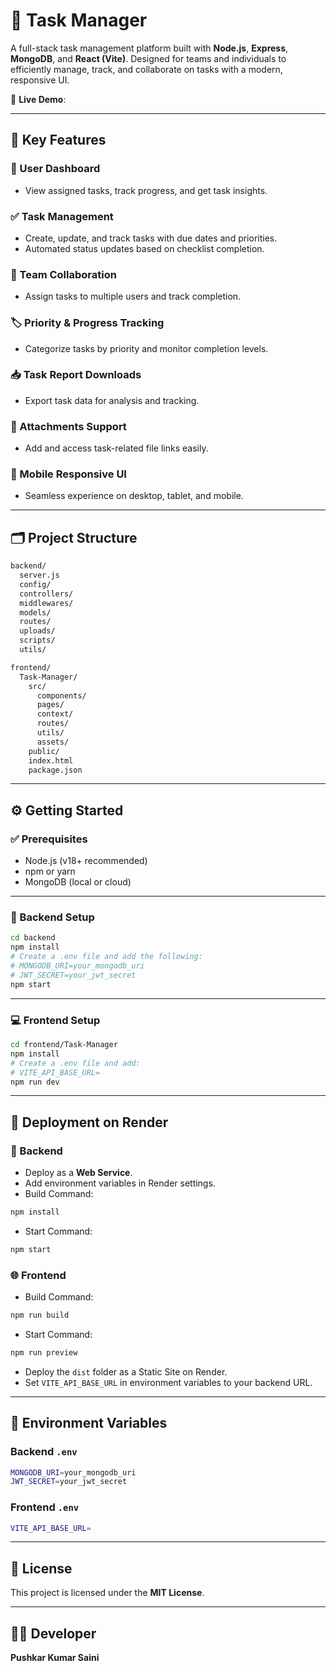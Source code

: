# 📝 Task Manager

A full-stack task management platform built with **Node.js**, **Express**, **MongoDB**, and **React (Vite)**. Designed for teams and individuals to efficiently manage, track, and collaborate on tasks with a modern, responsive UI.

🚀 **Live Demo**: 

---

## 🔑 Key Features

### 👤 User Dashboard
- View assigned tasks, track progress, and get task insights.

### ✅ Task Management
- Create, update, and track tasks with due dates and priorities.
- Automated status updates based on checklist completion.

### 👥 Team Collaboration
- Assign tasks to multiple users and track completion.

### 🏷️ Priority & Progress Tracking
- Categorize tasks by priority and monitor completion levels.

### 📥 Task Report Downloads
- Export task data for analysis and tracking.

### 📎 Attachments Support
- Add and access task-related file links easily.

### 📱 Mobile Responsive UI
- Seamless experience on desktop, tablet, and mobile.

---

## 🗂️ Project Structure

```bash
backend/
  server.js
  config/
  controllers/
  middlewares/
  models/
  routes/
  uploads/
  scripts/
  utils/

frontend/
  Task-Manager/
    src/
      components/
      pages/
      context/
      routes/
      utils/
      assets/
    public/
    index.html
    package.json
```

---

## ⚙️ Getting Started

### ✅ Prerequisites
- Node.js (v18+ recommended)
- npm or yarn
- MongoDB (local or cloud)

---

### 🔧 Backend Setup

```bash
cd backend
npm install
# Create a .env file and add the following:
# MONGODB_URI=your_mongodb_uri
# JWT_SECRET=your_jwt_secret
npm start
```

---

### 💻 Frontend Setup

```bash
cd frontend/Task-Manager
npm install
# Create a .env file and add:
# VITE_API_BASE_URL=
npm run dev
```

---

## 🚀 Deployment on Render

### 🔁 Backend
- Deploy as a **Web Service**.
- Add environment variables in Render settings.
- Build Command:
```bash
npm install
```
- Start Command:
```bash
npm start
```

### 🌐 Frontend
- Build Command:
```bash
npm run build
```
- Start Command:
```bash
npm run preview
```
- Deploy the `dist` folder as a Static Site on Render.
- Set `VITE_API_BASE_URL` in environment variables to your backend URL.

---

## 🔐 Environment Variables

### Backend `.env`
```bash
MONGODB_URI=your_mongodb_uri
JWT_SECRET=your_jwt_secret
```

### Frontend `.env`
```bash
VITE_API_BASE_URL=
```

---

## 📄 License

This project is licensed under the **MIT License**.

---

## 👨‍💻 Developer

**Pushkar Kumar Saini**
